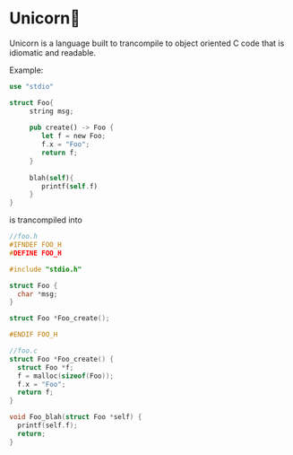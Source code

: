 # Unicorn🦄

Unicorn is a language built to trancompile to object oriented C code that is idiomatic and readable.

Example:
```rust
use "stdio"

struct Foo{
     string msg;
     
     pub create() -> Foo {
        let f = new Foo;
        f.x = "Foo";
        return f;
     }
     
     blah(self){
        printf(self.f)
     }
}
```
is trancompiled into

```C
//foo.h
#IFNDEF FOO_H
#DEFINE FOO_H

#include "stdio.h"

struct Foo {
  char *msg;
}

struct Foo *Foo_create();

#ENDIF FOO_H
```

```C
//foo.c
struct Foo *Foo_create() {
  struct Foo *f;
  f = malloc(sizeof(Foo));
  f.x = "Foo";
  return f;
}

void Foo_blah(struct Foo *self) {
  printf(self.f);
  return;
}
```
